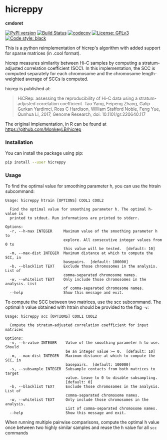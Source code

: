 # hicreppy
**cmdoret**


[![PyPI version](https://badge.fury.io/py/hicreppy.svg)](https://badge.fury.io/py/hicreppy)
[![Build Status](https://travis-ci.com/cmdoret/hicreppy.svg)](https://travis-ci.com/cmdoret/hicreppy)
[![codecov](https://codecov.io/gh/cmdoret/hicreppy/branch/master/graph/badge.svg)](https://codecov.io/gh/cmdoret/hicreppy)
[![License: GPLv3](https://img.shields.io/badge/License-GPL%203-0298c3.svg)](https://opensource.org/licenses/GPL-3.0)
[![Code style: black](https://img.shields.io/badge/code%20style-black-000000.svg)](https://github.com/ambv/black)

This is a python reimplementation of hicrep's algorithm with added support for sparse matrices (in .cool format). 

hicrep measures similarity between Hi-C samples by computing a stratum-adjusted correlation coefficient (SCC). In this implementation, the SCC is computed separately for each chromosome and the chromosome length-weighted average of SCCs is computed.

hicrep is published at:
> HiCRep: assessing the reproducibility of Hi-C data using a stratum-adjusted correlation coefficient. Tao Yang, Feipeng Zhang, Galip Gurkan Yardimci, Ross C Hardison, William Stafford Noble, Feng Yue, Qunhua Li, 2017, Genome Research, doi: 10.1101/gr.220640.117

The original implementation, in R can be found at https://github.com/MonkeyLB/hicrep

### Installation

You can install the package using pip:

```bash
pip install --user hicreppy
```

### Usage

To find the optimal value for smoothing parameter h, you can use the htrain subcommand:

```
Usage: hicreppy htrain [OPTIONS] COOL1 COOL2

  Find the optimal value for smoothing parameter h. The optimal h-value is
  printed to stdout. Run informations are printed to stderr.

Options:
  -r, --h-max INTEGER     Maximum value of the smoothing parameter h to
                          explore. All consecutive integer values from 0 to
                          this value will be tested.  [default: 10]
  -m, --max-dist INTEGER  Maximum distance at which to compute the SCC, in
                          basepairs.  [default: 100000]
  -b, --blacklist TEXT    Exclude those chromosomes in the analysis. List of
                          comma-separated chromosome names.
  -w, --whitelist TEXT    Only include those chromosomes in the analysis. List
                          of comma-separated chromosome names.
  --help                  Show this message and exit.

```

To compute the SCC between two matrices, use the scc subcommand. The optimal h value obtained with htrain should be provided to the flag `-v`:

```
Usage: hicreppy scc [OPTIONS] COOL1 COOL2

  Compute the stratum-adjusted correlation coefficient for input matrices

Options:
  -v, --h-value INTEGER    Value of the smoothing parameter h to use. Should
                           be an integer value >= 0.  [default: 10]
  -m, --max-dist INTEGER   Maximum distance at which to compute the SCC, in
                           basepairs.  [default: 100000]
  -s, --subsample INTEGER  Subsample contacts from both matrices to target
                           value. Leave to 0 to disable subsampling.
                           [default: 0]
  -b, --blacklist TEXT     Exclude those chromosomes in the analysis. List of
                           comma-separated chromosome names.
  -w, --whitelist TEXT     Only include those chromosomes in the analysis.
                           List of comma-separated chromosome names.
  --help                   Show this message and exit.
```

When running multiple pairwise comparisons, compute the optimal h value once between two highly similar samples and reuse the h value for all `scc` commands
